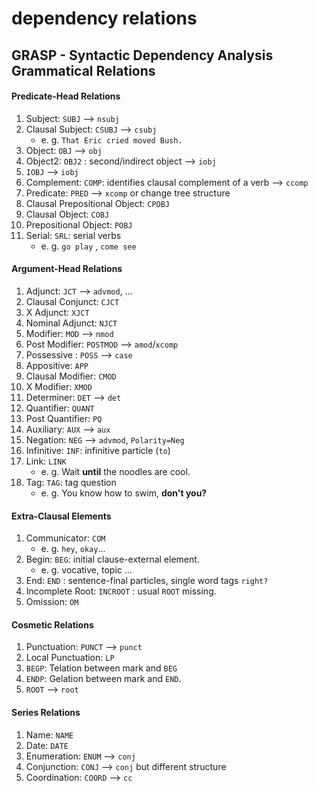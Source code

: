 # dependency relations

## GRASP - Syntactic Dependency Analysis Grammatical Relations 

#### **Predicate-Head Relations**

1. Subject: `SUBJ` --> `nsubj`
2. Clausal Subject: `CSUBJ` --> `csubj`
    - e. g. `That Eric cried moved Bush.` 
3. Object: `OBJ` --> `obj`
4. Object2: `OBJ2` : second/indirect object --> `iobj`
5. `IOBJ`  --> `iobj`
6. Complement: `COMP`: identifies clausal complement of a verb  --> `ccomp`
7. Predicate: `PRED` --> `xcomp` or change tree structure 
8. Clausal Prepositional Object: `CPOBJ`
9. Clausal Object: `COBJ`
10. Prepositional Object: `POBJ`
11. Serial: `SRL`: serial verbs
    - e. g. `go play` , `come see`

#### **Argument-Head Relations**

1. Adjunct: `JCT` --> `advmod`, ...
2. Clausal Conjunct: `CJCT`
3. X Adjunct: `XJCT`
4. Nominal Adjunct: `NJCT`
5. Modifier: `MOD` --> `nmod`
6. Post Modifier: `POSTMOD` --> `amod`/`xcomp`
7. Possessive : `POSS`  --> `case`
8. Appositive: `APP`
9. Clausal Modifier: `CMOD`
10. X Modifier: `XMOD`
11. Determiner: `DET` --> `det`
12. Quantifier: `QUANT` 
13. Post Quantifier: `PQ`
14. Auxiliary: `AUX` --> `aux`
15. Negation: `NEG` --> `advmod`, `Polarity=Neg`
16. Infinitive: `INF`: infinitive particle (`to`)
17. Link: `LINK`
    - e. g. Wait **until** the noodles are cool.
18. Tag: `TAG`: tag question
    - e. g. You know how to swim, **don't you?**

#### **Extra-Clausal Elements**
1. Communicator: `COM` 
    - e. g. `hey`, `okay`...
2. Begin: `BEG`: initial clause-external element.
    - e. g. vocative, topic ...
3. End: `END` : sentence-final particles, single word tags `right?`
4. Incomplete Root: `INCROOT` : usual `ROOT` missing.
5. Omission: `OM`

#### **Cosmetic Relations**
1. Punctuation: `PUNCT` --> `punct`
2. Local Punctuation: `LP`
3. `BEGP`: Telation between  mark and `BEG`
4. `ENDP`: Gelation between mark and `END`.
5. `ROOT` --> `root`
    
#### **Series Relations**
1. Name: `NAME`
2. Date: `DATE`
3. Enumeration: `ENUM`  --> `conj`
4. Conjunction: `CONJ`  --> `conj` but different structure
5. Coordination: `COORD`  --> `cc`
